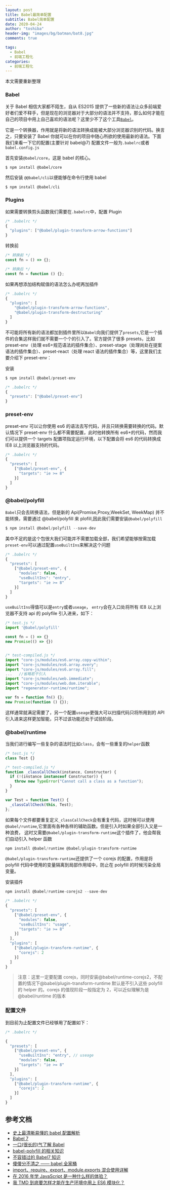 ```yaml
---
layout: post
title: Babel最简单配置
subtitle: Babel简单配置
date: 2020-04-24
author: "toshiba"
header-img: "images/bg/batman/bat8.jpg"
comments: true

tags:
  - Babel
  - 前端工程化
categories:
  - 前端工程化
---
```


本文需要重新整理

### Babel

关于 Babel 相信大家都不陌生，自从 ES2015 提供了一些新的语法让众多前端爱好者们爱不释手，但是现在的浏览器对于大部分的语法并不支持，那么如何才能在自己的项目中用上自己喜欢的语法呢？这里少不了这个工具[<code>Babel</code>](https://babeljs.io/)。

它是一个转换器，作用就是将新的语法转换成能被大部分浏览器识别的代码。换言之，只要安装了 Babel 你就可以在你的项目中随心所欲的使用最新的语法。下面我们来看一下它的配置(主要针对 babel@7)
配置文件一般为<code>.babelrc</code>或者 <code>babel.config.js</code>

首先安装<code>@babel/core</code>，这是 babel 的核心。

```shell
$ npm install @babel/core
```

然后安装 <code>@@babel/cli</code>以便能够在命令行使用 babel

```javascript
$ npm install @babel/cli
```

### Plugins

如果需要转换剪头函数我们需要在<code>.babelrc</code>中，配置 Plugin

```javascript
/* .babelrc */
{
  "plugins": ["@babel/plugin-transform-arrow-functions"]
}
```

转换前

```javascript
/* 转换前 */
const fn = () => {};

/* 转换后 */
const fn = function () {};
```

如果再想添加结构赋值的语法怎么办呢再加插件

```javascript
/* .babelrc */
{
  "plugins": [
    "@babel/plugin-transform-arrow-functions",
    "@babel/plugin-transform-destructuring"
  ]
}
```

不可能将所有新的语法都加到插件里所以<code>Babel</code>向我们提供了<code>presets</code>,它是一个插件的合集这样我们就不需要一个个的引入了。官方提供了很多 presets，比如 preset-env（处理 es6+规范语法的插件集合）、preset-stage（处理尚处在提案语法的插件集合）、preset-react（处理 react 语法的插件集合）等，这里我们主要介绍下 preset-env：

安装

```javascript
$ npm install @babel/preset-env
```

```javascript
/* .babelrc */
{
  "presets": ["@babel/preset-env"]
}
```

### preset-env

preset-env 可以让你使用 es6 的语法去写代码，并且只转换需要转换的代码。默认情况下 preset-env 什么都不需要配置，此时他转换所有 es6+的代码，然而我们可以提供一个 targets 配置项指定运行环境，以下配置会将 es6 的代码转换成 IE8 以上浏览器支持的代码。

```javascript
/* .babelrc */
{
  "presets": [
    ["@babel/preset-env", {
      "targets": "ie >= 8"
    }]
  ]
}
```

### @babel/polyfill

<code>Babel</code>只会去转换语法，但是新的 Api(Promise,Proxy,WeekSet, WeekMap) 并不能转换，需要通过 @babel/polyfill 来 plofill,因此我们需要安装<code>@babel/polyfill</code>

```javascript
$ npm install @babel/polyfill --save-dev
```

美中不足的是这个包很大我们可能并不需要加载全部，我们希望能够按需加载 <code>preset-env</code>可以通过配置<code>useBuiltIns</code>来解决这个问题

```javascript
/* .babelrc */
{
  "presets": [
    ["@babel/preset-env", {
      "modules": false,
      "useBuiltIns": "entry",
      "targets": "ie >= 8"
    }]
  ]
}
```

<code>useBuiltIns</code>得值可以是<code>entry</code>或者<code>useage</code>， <code>entry</code>会在入口处将所有 IE8 以上浏览器不支持 api 的 polyfile 引入进来，如下：

```javascript
/* test.js */
import '@babel/polyfill'

const fn = () => {}
new Promise(() => {})


/* test-compiled.js */
import "core-js/modules/es6.array.copy-within";
import "core-js/modules/es6.array.every";
import "core-js/modules/es6.array.fill";
...   //省略若干引入
import "core-js/modules/web.immediate";
import "core-js/modules/web.dom.iterable";
import "regenerator-runtime/runtime";

var fn = function fn() {};
new Promise(function () {});
```

这样通常就满足需要了，另一个配置<code>useage</code>更强大可以扫描代码只将所用到的 API 引入进来这样更加智能，只不过该功能还处于试验阶段。

### @babel/runtime

当我们进行编写一些复杂的语法时比如<code>class</code>，会有一些重复的<code>helper</code>函数

```javascript
/* test.js */
class Test {}

/* test-compiled.js */
function _classCallCheck(instance, Constructor) {
  if (!(instance instanceof Constructor)) {
    throw new TypeError("Cannot call a class as a function");
  }
}

var Test = function Test() {
  _classCallCheck(this, Test);
};
```

如果每个文件都要重复定义<code>\_classCallCheck</code>会有重复代码，这时候可以使用<code>@babel/runtime</code>,它里面有各种各样的辅助函数。但是引入时如果全部引入又是一种浪费， 这时又需要<code>@babel/plugin-transform-runtime</code>这个插件了，他会帮我们自动引入 helper 函数

```javascript
npm install @babel/runtime @babel/plugin-transform-runtime

```

<code>@babel/plugin-transform-runtime</code>还提供了一个 corejs 的配置，作用是将 polyfill 代码中使用的变量隔离到局部作用域中，防止在 polyfill 的时候污染全局变量。

安装插件

```javascript
npm install @babel/runtime-corejs2 --save-dev
```

```javascript
/* .babelrc */
{
  "presets": [
    ["@babel/preset-env", {
      "modules": false,
      "useBuiltIns": "usage",
      "targets": "ie >= 8"
    }]
  ],
  "plugins": [
    ["@babel/plugin-transform-runtime", {
      "corejs": 2
    }]
  ]
}

```

> 注意：这里一定要配置 corejs，同时安装@babel/runtime-corejs2，不配置的情况下@babel/plugin-transform-runtime 默认是不引入这些 polyfill 的 helper 的。corejs 的值现阶段一般指定为 2，可以近似理解为是@babel/runtime 的版本

### 配置文件

到目前为止配置文件已经够用了配置如下：

```javascript
/* .babelrc */

{
  "presets": [
    ["@babel/preset-env", {
      "useBuiltIns": "entry", // useage
      "modules": false,
      "targets": "ie >= 8"
    }]
  ],
  "plugins": [
    ["@babel/plugin-transform-runtime", {
      "corejs": 2
    }]
  ]
}

```

## 参考文档

- [史上最清晰易懂的 babel 配置解析](https://segmentfault.com/a/1190000018721165)
- [Babel 7](https://blog.windstone.cc/es6/babel/babel-v7.html#preset)
- [一口(很长的)气了解 Babel](https://mp.weixin.qq.com/s/qetiJo47IyssYWAr455xHQ)
- [babel-polyfill 的相关知识](https://segmentfault.com/a/1190000019577505)
- [不容错过的 Babel7 知识](https://juejin.im/post/5ddff3abe51d4502d56bd143)
- [傻傻分不清之 —— babel 全家桶](https://vince.xin/2019/06/29/%E5%82%BB%E5%82%BB%E5%88%86%E4%B8%8D%E6%B8%85%E4%B9%8B-%E2%80%94%E2%80%94-babel-%E5%85%A8%E5%AE%B6%E6%A1%B6/#babel-%E6%89%A7%E8%A1%8C%E8%BF%87%E7%A8%8B)
- [import、require、export、module.exports 混合使用详解](https://github.com/ShowJoy-com/showjoy-blog/issues/39)
- [在 2016 年学 JavaScript 是一种什么样的体验？](https://zhuanlan.zhihu.com/p/22782487)
- [我 TMD 到底要怎样才能在生产环境中用上 ES6 模块化？](https://printempw.github.io/how-could-i-use-es6-modules-in-production/)
